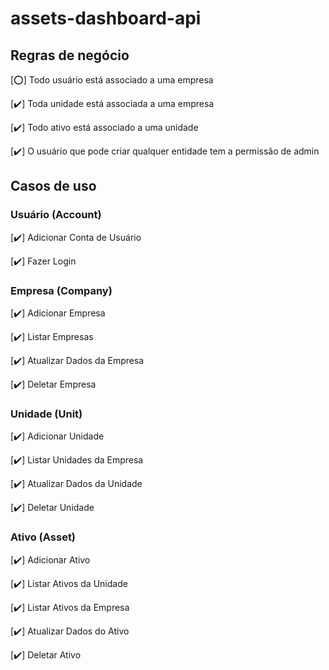 # assets-dashboard-api

## Regras de negócio

[⭕] Todo usuário está associado a uma empresa

[✔️] Toda unidade está associada a uma empresa

[✔️] Todo ativo está associado a uma unidade

[✔️] O usuário que pode criar qualquer entidade tem a permissão de admin

## Casos de uso

### Usuário (Account)

[✔️] Adicionar Conta de Usuário

[✔️] Fazer Login

### Empresa (Company)

[✔️] Adicionar Empresa

[✔️] Listar Empresas

[✔️] Atualizar Dados da Empresa

[✔️] Deletar Empresa

### Unidade (Unit)

[✔️] Adicionar Unidade

[✔️] Listar Unidades da Empresa

[✔️] Atualizar Dados da Unidade

[✔️] Deletar Unidade

### Ativo (Asset)

[✔️] Adicionar Ativo

[✔️] Listar Ativos da Unidade

[✔️] Listar Ativos da Empresa

[✔️] Atualizar Dados do Ativo

[✔️] Deletar Ativo
